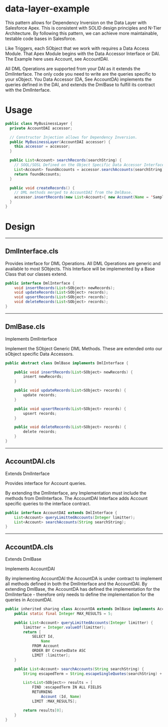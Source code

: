 # data-layer-example

This pattern allows for Dependency Inversion on the Data Layer with Salesforce Apex. This is consistent with SOLID design principles and N-Tier Architecture. By following this pattern, we can achieve more maintainable, testable code bases in Salesforce.

Like Triggers, each SObject that we work with requires a Data Access Module. That Apex Module begins with the <Object Name> Data Accessor Interface or DAI. The Example here uses Account, see AccountDAI.

All DML Operations are supported from your DAI as it extends the DmlInterface. The only code you need to write are the queries specific to your sObject. You Data Accessor (DA, See AccountDA) implements the queries defined in the DAI, and extends the DmlBase to fulfill its contract with the DmlInterface.

# Usage

```java
public class MyBusinessLayer {
  private AccountDAI accessor;

  // Constructor Injection allows for Dependency Inversion.
  public MyBusinessLayer(AccountDAI accessor) {
    this.accessor = accessor;
  }

  public List<Account> searchRecords(searchString) {
    // SOQL/SOSL Defined on the Object Specific Data Accessor Interface (DAI)
    List<Account> foundAccounts = accessor.searchAccounts(searchString);
    return foundAccounts;
  }

  public void createRecords() {
    // DML methods merged to AccountDAI from the DmlBase.
    accessor.insertRecords(new List<Account>{ new Account(Name = 'Sample') });
  }
}
```

# Design
---
## DmlInterface.cls

Provides interface for DML Operations. All DML Operations are generic and available to most SObjects. This Interface will be implemented by a Base Class that our classes extend.

```java
public interface DmlInterface {
	void insertRecords(List<SObject> newRecords);
	void updateRecords(List<SObject> records);
	void upsertRecords(List<SObject> records);
	void deleteRecords(List<SObject> records);
}
```

---
## DmlBase.cls

Implements DmlInterface

Implement the SObject Generic DML Methods. These are extended onto our sObject specific Data Accessors.

```java
public abstract class DmlBase implements DmlInterface {

	public void insertRecords(List<SObject> newRecords) {
		insert newRecords;
	}

	public void updateRecords(List<SObject> records) {
		update records;
	}

	public void upsertRecords(List<SObject> records) {
		upsert records;
	}

	public void deleteRecords(List<SObject> records) {
		delete records;
	}
}

```

---
## AccountDAI.cls

Extends DmlInterface

Provides interface for Account queries.

By extending the DmlInterface, any Implementation must include the methods from DmlInterface.
The AccountDAI Interface adds Account specific queries to the interface contract.

```java
public interface AccountDAI extends DmlInterface {
	List<Account> queryLimittedAccounts(Integer limitter);
	List<Account> searchAccounts(String searchString);
}
```

---
## AccountDA.cls

Extends DmlBase

Implements AccountDAI

By implementing AccountDAI the AccountDA is under contract to implement all methods defined in both the DmlInterface and the AccountDAI. By extending DmlBase, the AccountDA has defined the implementation for the DmlInterface - therefore only needs to define the implementation for the queries in AccountDAI.

```java
public inherited sharing class AccountDA extends DmlBase implements AccountDAI {
	public static final Integer MAX_RESULTS = 5;

	public List<Account> queryLimittedAccounts(Integer limitter) {
		limitter = Integer.valueOf(limitter);
		return [
			SELECT Id,
				Name
			FROM Account
			ORDER BY CreatedDate ASC
			LIMIT :limitter];
	}

	public List<Account> searchAccounts(String searchString) {
		String escapedTerm = String.escapeSingleQuotes(searchString) + '*';

		List<List<SObject>> results = [
			FIND :escapedTerm IN ALL FIELDS
			RETURNING
				Account (Id, Name)
			LIMIT :MAX_RESULTS];

		return results[0];
	}
}
```
